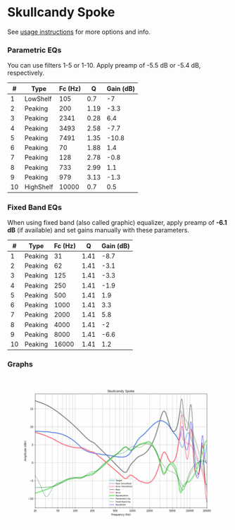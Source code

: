 # Skullcandy Spoke
See [usage instructions](https://github.com/jaakkopasanen/AutoEq#usage) for more options and info.

### Parametric EQs
You can use filters 1-5 or 1-10. Apply preamp of -5.5 dB or -5.4 dB, respectively.

|   # | Type      |   Fc (Hz) |    Q |   Gain (dB) |
|-----|-----------|-----------|------|-------------|
|   1 | LowShelf  |       105 | 0.7  |        -7   |
|   2 | Peaking   |       200 | 1.19 |        -3.3 |
|   3 | Peaking   |      2341 | 0.28 |         6.4 |
|   4 | Peaking   |      3493 | 2.58 |        -7.7 |
|   5 | Peaking   |      7491 | 1.35 |       -10.8 |
|   6 | Peaking   |        70 | 1.88 |         1.4 |
|   7 | Peaking   |       128 | 2.78 |        -0.8 |
|   8 | Peaking   |       733 | 2.99 |         1.1 |
|   9 | Peaking   |       979 | 3.13 |        -1.3 |
|  10 | HighShelf |     10000 | 0.7  |         0.5 |

### Fixed Band EQs
When using fixed band (also called graphic) equalizer, apply preamp of **-6.1 dB** (if available) and set gains manually with these parameters.

|   # | Type    |   Fc (Hz) |    Q |   Gain (dB) |
|-----|---------|-----------|------|-------------|
|   1 | Peaking |        31 | 1.41 |        -8.7 |
|   2 | Peaking |        62 | 1.41 |        -3.1 |
|   3 | Peaking |       125 | 1.41 |        -3.3 |
|   4 | Peaking |       250 | 1.41 |        -1.9 |
|   5 | Peaking |       500 | 1.41 |         1.9 |
|   6 | Peaking |      1000 | 1.41 |         3.3 |
|   7 | Peaking |      2000 | 1.41 |         5.8 |
|   8 | Peaking |      4000 | 1.41 |        -2   |
|   9 | Peaking |      8000 | 1.41 |        -6.6 |
|  10 | Peaking |     16000 | 1.41 |         1.2 |

### Graphs
![](./Skullcandy%20Spoke.png)
